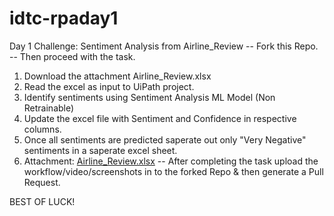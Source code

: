 # idtc-rpaday1

Day 1 Challenge: Sentiment Analysis from Airline_Review
-- Fork this Repo.
-- Then proceed with the task.
1. Download the attachment Airline_Review.xlsx
2. Read the excel as input to UiPath project.
3. Identify sentiments using Sentiment Analysis ML Model (Non Retrainable)
4. Update the excel file with Sentiment and Confidence in respective columns.
5. Once all sentiments are predicted saperate out only "Very Negative" sentiments in a saperate excel sheet.
6. Attachment: [Airline_Review.xlsx](https://github.com/incubateind/idtc-rpaday1/files/6602044/Airline_Review.xlsx)
-- After completing the task upload the workflow/video/screenshots in to the forked Repo & then generate a Pull Request.

BEST OF LUCK!
